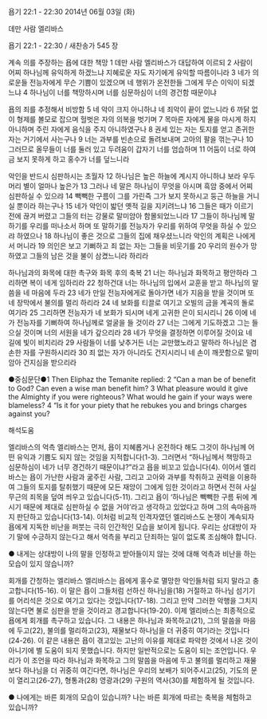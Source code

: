 욥기 22:1 - 22:30 
2014년 06월 03일 (화)

데만 사람 엘리바스



욥기 22:1 - 22:30 / 새찬송가 545 장


계속 의를 주장하는 욥에 대한 책망 
1 데만 사람 엘리바스가 대답하여 이르되 2 사람이 어찌 하나님께 유익하게 하겠느냐 지혜로운 자도 자기에게 유익할 따름이니라 3 네가 의로운들 전능자에게 무슨 기쁨이 있겠으며 네 행위가 온전한들 그에게 무슨 이익이 되겠느냐 4 하나님이 너를 책망하시며 너를 심문하심이 너의 경건함 때문이냐

욥의 죄를 추정해서 비방함
5 네 악이 크지 아니하냐 네 죄악이 끝이 없느니라 6 까닭 없이 형제를 볼모로 잡으며 헐벗은 자의 의복을 벗기며 7 목마른 자에게 물을 마시게 하지 아니하며 주린 자에게 음식을 주지 아니하였구나 8 권세 있는 자는 토지를 얻고 존귀한 자는 거기에서 사는구나 9 너는 과부를 빈손으로 돌려보내며 고아의 팔을 꺾는구나 10 그러므로 올무들이 너를 둘러 있고 두려움이 갑자기 너를 엄습하며 11 어둠이 너로 하여금 보지 못하게 하고 홍수가 너를 덮느니라

악인을 반드시 심판하시는 초월자
12 하나님은 높은 하늘에 계시지 아니하냐 보라 우두머리 별이 얼마나 높은가 13 그러나 네 말은 하나님이 무엇을 아시며 흑암 중에서 어찌 심판하실 수 있으랴 14 빽빽한 구름이 그를 가린즉 그가 보지 못하시고 둥근 하늘을 거니실 뿐이라 하는구나 15 네가 악인이 밟던 옛적 길을 지키려느냐 16 그들은 때가 이르기 전에 끊겨 버렸고 그들의 터는 강물로 말미암아 함몰되었느니라 17 그들이 하나님께 말하기를 우리를 떠나소서 하며 또 말하기를 전능자가 우리를 위하여 무엇을 하실 수 있으랴 하였으나 18 하나님이 좋은 것으로 그들의 집에 채우셨느니라 악인의 계획은 나에게서 머니라 19 의인은 보고 기뻐하고 죄 없는 자는 그들을 비웃기를 20 우리의 원수가 망하였고 그들의 남은 것을 불이 삼켰느니라 하리라

하나님과의 화목에 대한 촉구와 화목 후의 축복 
21 너는 하나님과 화목하고 평안하라 그리하면 복이 네게 임하리라 22 청하건대 너는 하나님의 입에서 교훈을 받고 하나님의 말씀을 네 마음에 두라 23 네가 만일 전능자에게로 돌아가면 네가 지음을 받을 것이며 또 네 장막에서 불의를 멀리 하리라 24 네 보화를 티끌로 여기고 오빌의 금을 계곡의 돌로 여기라 25 그리하면 전능자가 네 보화가 되시며 네게 고귀한 은이 되시리니 26 이에 네가 전능자를 기뻐하여 하나님께로 얼굴을 들 것이라 27 너는 그에게 기도하겠고 그는 들으실 것이며 너의 서원을 네가 갚으리라 28 네가 무엇을 결정하면 이루어질 것이요 네 길에 빛이 비치리라 29 사람들이 너를 낮추거든 너는 교만했노라고 말하라 하나님은 겸손한 자를 구원하시리라 30 죄 없는 자가 아니라도 건지시리니 네 손이 깨끗함으로 말미암아 건지심을 받으리라

●중심문단●1 Then Eliphaz the Temanite replied: 2 “Can a man be of benefit to God? Can even a wise man benefit him? 3 What pleasure would it give the Almighty if you were righteous? What would he gain if your ways were blameless? 4 “Is it for your piety that he rebukes you and brings charges against you?

해석도움





엘리바스의 억측 
엘리바스는 먼저, 욥이 지혜롭거나 온전하다 해도 그것이 하나님께 어떤 유익과 기쁨도 되지 않는 것임을 지적합니다(1-3). 그러면서 “하나님께서 책망하고 심문하심이 네가 너무 경건하기 때문이냐?”라고 욥을 비꼬고 있습니다(4). 이어서 엘리바스는 욥이 가난한 사람과 굶주린 사람, 그리고 고아와 과부를 착취하고 권력을 이용하여 그들의 토지를 탈취했기 때문에 모든 재앙이 그에게 임한 것이라고 하면서 전혀 사실무근의 죄목을 덮여 씌우고 있습니다(5-11). 그리고 욥이 ‘하나님은 빽빽한 구름 뒤에 계시기 때문에 제대로 심판하실 수 없을 거야’라고 생각하고 있었다고 하며 그의 속마음까지 판단하고 있습니다(13-14). 이처럼 비교적 인격자였던 엘리바스도 논쟁이 계속되자 욥에게 지독한 비난을 퍼붓는 극히 인간적인 모습을 보이게 됩니다. 우리는 상대방이 자기 말에 수긍하지 않는다고 해서 억측을 부리고 단죄하는 일이 없도록 조심해야 합니다. 

● 내게는 상대방이 나의 말을 인정하고 받아들이지 않는 것에 대해 억측과 비난을 하는 모습이 있지 않습니까?

회개를 간청하는 엘리바스 
엘리바스는 욥에게 홍수로 멸망한 악인들처럼 되지 말라고 충고합니다(15-16). 이 말은 욥이 그들처럼 선하신 하나님을(18) 거절하고 하나님 섬기기를 어리석은 것으로 여기고 있다는 것입니다(17-18). 그리고 만약 그러한 악행을 그치지 않는다면 불로 심판을 받을 것이라고 경고합니다(19-20). 이제 엘리바스는 최종적으로 욥에게 회개를 촉구하고 있습니다. 그 내용은 하나님과 화목하고(21), 그의 말씀을 마음에 두고(22), 불의를 멀리하고(23), 재물보다 하나님을 더 귀중히 여기라는 것입니다(24-26). 이 같은 내용은 욥이 겪고있는 고난의 이유를 제대로 파악한 것에서 나온 것이 아니기에 별 도움이 되지 못했습니다. 하지만 일반적으로는 도움이 되는 조언입니다. 우리가 이 조언을 따라 하나님과 화목하고 그의 말씀을 마음에 두고 불의를 멀리하고 재물보다 하나님을 더 귀중히 여긴다면, 하나님은 우리의 보배가 되어주시고(25), 기도의 문이 열리고(26-27), 형통과(28) 영광과(29) 구원의 역사(30)를 체험하게 될 것입니다. 

● 나에게는 바른 회개의 모습이 있습니까? 나는 바른 회개에 따르는 축복을 체험하고 있습니까?